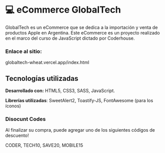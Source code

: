 
# 💻 eCommerce GlobalTech

GlobalTech es un eCommerce que se dedica a la importación y venta de productos Apple en Argentina. Este eCommerce es un proyecto realizado en el marco del curso de JavaScript dictado por Coderhouse.

### Enlace al sitio: 
globaltech-wheat.vercel.app/index.html


## Tecnologías utilizadas

**Desarrollado con:** 
HTML5,
CSS3,
SASS,
JavaScript.

**Librerías utilizadas**: SweetAlert2, Toastify-JS, FontAwesome (para los íconos)


### Disocunt Codes
Al finalizar su compra, puede agregar uno de los siguientes códigos de descuento!

CODER, TECH10, SAVE20, MOBILE15
